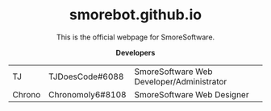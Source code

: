 <html>
<div align="center">
<h1>smorebot.github.io</h1>

This is the official webpage for SmoreSoftware.

<b>Developers</b>
<table align="center" style="width:100%">
<tr>
<td>TJ</td>
<td>TJDoesCode#6088</td>
<td>SmoreSoftware Web Developer/Administrator</td>
</tr>
<tr>
<td>Chrono</td>
<td>Chronomoly6#8108</td>
<td>SmoreSoftware Web Designer</td>
</tr>
</table><br><br>
</div>
</html>
